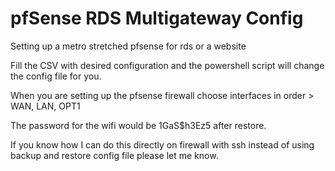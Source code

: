 # pfSense RDS Multigateway Config
Setting up a metro stretched pfsense for rds or a website

Fill the CSV with desired configuration and the powershell script will change the config file for you.

When you are setting up the pfsense firewall choose interfaces in order > WAN, LAN, OPT1

The password for the wifi would be 1GaS$h3Ez5 after restore.

If you know how I can do this directly on firewall with ssh instead of using backup and restore config file please let me know.

